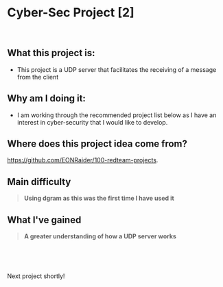 # Cyber-Sec Project [2]

&nbsp;

## What this project is:

- This project is a UDP server that facilitates the receiving of a message from the client

## Why am I doing it:

- I am working through the recommended project list below as I have an interest in cyber-security that I would like to develop.

## Where does this project idea come from?

https://github.com/EONRaider/100-redteam-projects.

## Main difficulty

> **Using dgram as this was the first time I have used it**

## What I've gained

> **A greater understanding of how a UDP server works**

&nbsp;

&nbsp;

Next project shortly!

​
